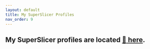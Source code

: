 ```yaml
---
layout: default
title: My SuperSlicer Profiles
nav_order: 9
---
```

## My SuperSlicer profiles are located [:page_facing_up: here](https://github.com/AndrewEllis93/Ellis-SuperSlicer-Profiles).
